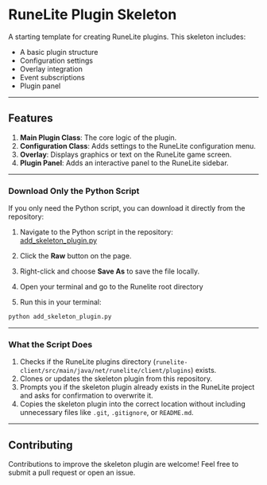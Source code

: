 
# RuneLite Plugin Skeleton

A starting template for creating RuneLite plugins. This skeleton includes:
- A basic plugin structure
- Configuration settings
- Overlay integration
- Event subscriptions
- Plugin panel

---

## Features
1. **Main Plugin Class**: The core logic of the plugin.
2. **Configuration Class**: Adds settings to the RuneLite configuration menu.
3. **Overlay**: Displays graphics or text on the RuneLite game screen.
4. **Plugin Panel**: Adds an interactive panel to the RuneLite sidebar.

---

### Download Only the Python Script

If you only need the Python script, you can download it directly from the repository:

1. Navigate to the Python script in the repository:  
   [add_skeleton_plugin.py](https://github.com/SyntaxSkater/runelite-plugin-skeleton/blob/main/add_skeleton_plugin.py)

2. Click the **Raw** button on the page.

3. Right-click and choose **Save As** to save the file locally.

4. Open your terminal and go to the Runelite root directory

5. Run this in your terminal:
```bash
python add_skeleton_plugin.py
```

---

### What the Script Does
1. Checks if the RuneLite plugins directory (`runelite-client/src/main/java/net/runelite/client/plugins`) exists.
2. Clones or updates the skeleton plugin from this repository.
3. Prompts you if the skeleton plugin already exists in the RuneLite project and asks for confirmation to overwrite it.
4. Copies the skeleton plugin into the correct location without including unnecessary files like `.git`, `.gitignore`, or `README.md`.

---

## Contributing
Contributions to improve the skeleton plugin are welcome! Feel free to submit a pull request or open an issue.
